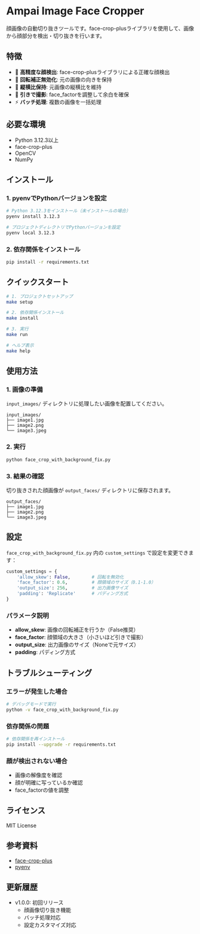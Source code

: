 # Ampai Image Face Cropper

顔画像の自動切り抜きツールです。face-crop-plusライブラリを使用して、画像から顔部分を検出・切り抜きを行います。

## 特徴

- 🎯 **高精度な顔検出**: face-crop-plusライブラリによる正確な顔検出
- 🔄 **回転補正無効化**: 元の画像の向きを保持
- 📏 **縦横比保持**: 元画像の縦横比を維持
- 🎨 **引きで撮影**: face_factorを調整して余白を確保
- ⚡ **バッチ処理**: 複数の画像を一括処理

## 必要な環境

- Python 3.12.3以上
- face-crop-plus
- OpenCV
- NumPy

## インストール

### 1. pyenvでPythonバージョンを設定

```bash
# Python 3.12.3をインストール（未インストールの場合）
pyenv install 3.12.3

# プロジェクトディレクトリでPythonバージョンを設定
pyenv local 3.12.3
```

### 2. 依存関係をインストール

```bash
pip install -r requirements.txt
```

## クイックスタート

```bash
# 1. プロジェクトセットアップ
make setup

# 2. 依存関係インストール
make install

# 3. 実行
make run

# ヘルプ表示
make help
```

## 使用方法

### 1. 画像の準備

`input_images/` ディレクトリに処理したい画像を配置してください。

```
input_images/
├── image1.jpg
├── image2.png
└── image3.jpeg
```

### 2. 実行

```bash
python face_crop_with_background_fix.py
```

### 3. 結果の確認

切り抜きされた顔画像が `output_faces/` ディレクトリに保存されます。

```
output_faces/
├── image1.jpg
├── image2.png
└── image3.jpeg
```

## 設定

`face_crop_with_background_fix.py` 内の `custom_settings` で設定を変更できます：

```python
custom_settings = {
    'allow_skew': False,        # 回転を無効化
    'face_factor': 0.6,         # 顔領域のサイズ（0.1-1.0）
    'output_size': 256,         # 出力画像サイズ
    'padding': 'Replicate'      # パディング方式
}
```

### パラメータ説明

- **allow_skew**: 画像の回転補正を行うか（False推奨）
- **face_factor**: 顔領域の大きさ（小さいほど引きで撮影）
- **output_size**: 出力画像のサイズ（Noneで元サイズ）
- **padding**: パディング方式

## トラブルシューティング

### エラーが発生した場合

```bash
# デバッグモードで実行
python -v face_crop_with_background_fix.py
```

### 依存関係の問題

```bash
# 依存関係を再インストール
pip install --upgrade -r requirements.txt
```

### 顔が検出されない場合

- 画像の解像度を確認
- 顔が明確に写っているか確認
- face_factorの値を調整

## ライセンス

MIT License

## 参考資料

- [face-crop-plus](https://github.com/mantasu/face-crop-plus)
- [pyenv](https://github.com/pyenv/pyenv)

## 更新履歴

- v1.0.0: 初回リリース
  - 顔画像切り抜き機能
  - バッチ処理対応
  - 設定カスタマイズ対応 
